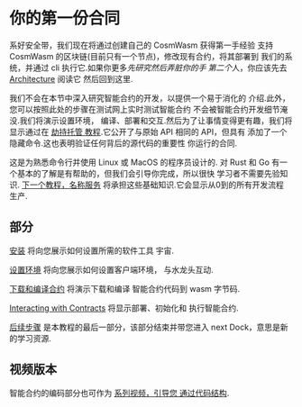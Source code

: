 # 你的第一份合同

系好安全带，我们现在将通过创建自己的 CosmWasm 获得第一手经验
支持 CosmWasm 的区块链(目前只有一个节点)，修改现有合约，将其部署到
我们的系统，并通过 cli 执行它.如果你更多*先研究然后弄脏你的手
第二个*人，你应该先去[Architecture](../architecture/multichain.md) 阅读它
然后回到这里.

我们不会在本节中深入研究智能合约的开发，以提供一个易于消化的
介绍.此外，您可以按照此处的步骤在测试网上实时测试智能合约
不会被智能合约开发细节淹没.我们将演示设置环境，
编译、部署和交互.然后为了让事情变得更有趣，我们将
显示通过在 [劫持托管
教程](../learn/hijack-escrow/intro.md).它公开了与原始 API 相同的 API，但具有
添加了一个隐藏命令.这也表明验证任何背后的源代码的重要性
你运行的合同.

这是为熟悉命令行并使用 Linux 或 MacOS 的程序员设计的.
对 Rust 和 Go 有一个基本的了解是有帮助的，但我们会引导你完成，所以很快
学习者不需要先验知识. [下一个教程，名称服务](../learn/name-service/intro)
将承担这些基础知识.它会显示从0到的所有开发流程
生产.

## 部分

[安装](./installation) 将向您展示如何设置所需的软件工具
宇宙.

[设置环境](./setting-env) 将向您展示如何设置客户端环境，
与水龙头互动.

[下载和编译合约](./compile-contract) 将演示下载和编译
智能合约代码到 wasm 字节码.

[Interacting with Contracts](./interact-with-contract) 将显示部署、初始化和
执行智能合约.

[后续步骤](./next-steps.md) 是本教程的最后一部分，该部分结束并带您进入
next Dock，意思是新的学习资源.

## 视频版本

智能合约的编码部分也可作为 [系列视频，引导您
通过代码结构](https://vimeo.com/showcase/6671477).

